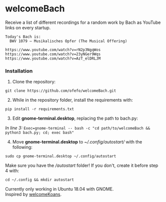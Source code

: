 # welcomeBach

Receive a list of different recordings for a random work by Bach as YouTube links on every startup.

```
Today's Bach is: 
  BWV 1079 – Musikalisches Opfer (The Musical Offering)

https://www.youtube.com/watch?v=rN2p3NgqWos
https://www.youtube.com/watch?v=23yNGer9Wqs
https://www.youtube.com/watch?v=AzT_elDRLJM
```


### Installation

1. Clone the repository:

`git clone https://github.com/ofefo/welcomeBach.git`


2. While in the repository folder, install the requirements with:

`pip install -r requirements.txt`

3. Edit **gnome-terminal.desktop**, replacing the path to bach.py:

*In line 3:*
`Exec=gnome-terminal -- bash -c "cd path/to/welcomeBach && python3 bach.py; cd; exec bash"`


4. Move **gnome-terminal.desktop** to *~/.config/autostart/* with the following:

`sudo cp gnome-terminal.desktop ~/.config/autostart`

Make sure you have the */autostart* folder! If you don't, create it before step 4 with:

`cd ~/.config && mkdir autostart`


Currently only working in Ubuntu 18.04 with GNOME.\
Inspired by [welcomeKoans].

[welcomeKoans]: https://github.com/a-moreira/welcomeKoans
